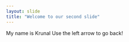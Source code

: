 ```yaml
---
layout: slide
title: "Welcome to our second slide"
---
```

My name is Krunal
Use the left arrow to go back!
